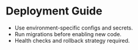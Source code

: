 # Deployment Guide

- Use environment-specific configs and secrets.
- Run migrations before enabling new code.
- Health checks and rollback strategy required.
